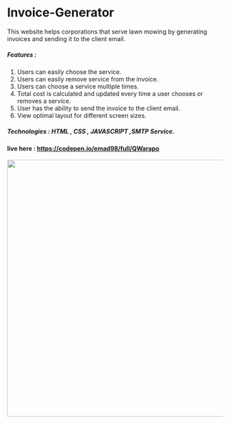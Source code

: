 # Invoice-Generator
This website helps corporations that serve lawn mowing by generating invoices and sending it to
the client email.

##### Features :
1. Users can easily choose the service.
2. Users can easily remove service from the invoice.
3. Users can choose a service multiple times.
4. Total cost is calculated and updated every time a user chooses or removes a service.
5. User has the ability to send the invoice to the client email.
6. View optimal layout for different screen sizes.

##### Technologies : HTML , CSS , JAVASCRIPT ,SMTP Service.

#### live here : https://codepen.io/emad98/full/QWarapo

<img src = "https://user-images.githubusercontent.com/31719363/166214832-8eabc0c5-5d03-4059-bdb4-6f096a236ca0.png" style="width:600px" />
